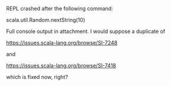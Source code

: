 REPL crashed after the following command:

scala.util.Random.nextString(10)

Full console output in attachment.
I would suppose a duplicate of

https://issues.scala-lang.org/browse/SI-7248

and

https://issues.scala-lang.org/browse/SI-7418

which is fixed now, right?
